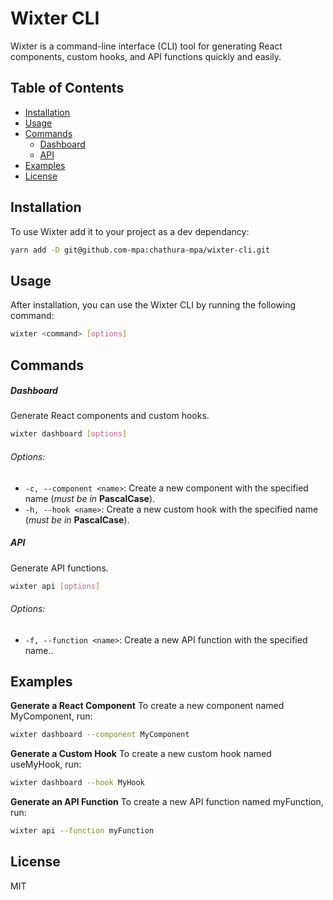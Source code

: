 # Wixter CLI

Wixter is a command-line interface (CLI) tool for generating React components, custom hooks, and API functions quickly and easily.

## Table of Contents

- [Installation](#installation)
- [Usage](#usage)
- [Commands](#commands)
  - [Dashboard](#dashboard)
  - [API](#api)
- [Examples](#examples)
- [License](#license)

## Installation

To use Wixter add it to your project as a dev dependancy:

```bash
yarn add -D git@github.com-mpa:chathura-mpa/wixter-cli.git
```
## Usage
After installation, you can use the Wixter CLI by running the following command:
```bash
wixter <command> [options]
```
## Commands
##### Dashboard
Generate React components and custom hooks.
```bash
wixter dashboard [options]
```
###### Options:
-	`-c, --component <name>`:  Create a new component with the specified name (*must be in* **PascalCase**).
-	`-h, --hook <name>`: Create a new custom hook with the specified name (*must be in* **PascalCase**).

##### API
Generate API functions.
```bash
wixter api [options]
```
###### Options:
-	`-f, --function <name>`: Create a new API function with the specified name..

## Examples
**Generate a React Component**
To create a new component named MyComponent, run:
```bash
wixter dashboard --component MyComponent
```

**Generate a Custom Hook**
To create a new custom hook named useMyHook, run:
```bash
wixter dashboard --hook MyHook
```

**Generate an API Function**
To create a new API function named myFunction, run:
```bash
wixter api --function myFunction
```

## License
MIT
